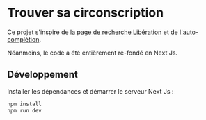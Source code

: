 # Trouver sa circonscription


Ce projet s'inspire de [la page de recherche Libération](https://sav10.github.io/libe-projects/recherche-circo/) et de [l'auto-complétion](https://codesandbox.io/s/long-wave-0tgqs).

Néanmoins, le code a été entièrement re-fondé en Next Js.

## Développement

Installer les dépendances et démarrer le serveur Next Js :

```bash
npm install
npm run dev
```
